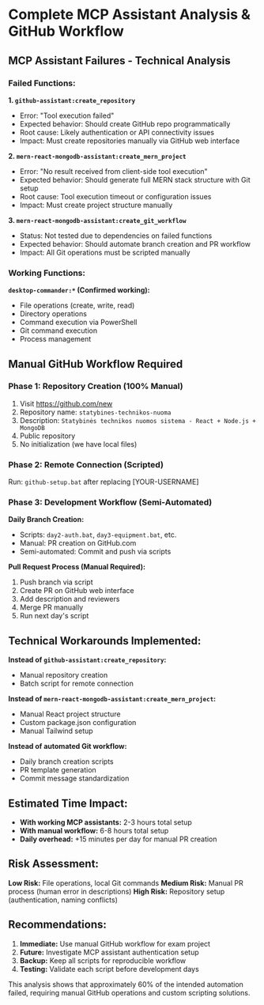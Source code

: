 # Complete MCP Assistant Analysis & GitHub Workflow

## MCP Assistant Failures - Technical Analysis

### Failed Functions:

**1. `github-assistant:create_repository`**
- Error: "Tool execution failed"
- Expected behavior: Should create GitHub repo programmatically
- Root cause: Likely authentication or API connectivity issues
- Impact: Must create repositories manually via GitHub web interface

**2. `mern-react-mongodb-assistant:create_mern_project`** 
- Error: "No result received from client-side tool execution"
- Expected behavior: Should generate full MERN stack structure with Git setup
- Root cause: Tool execution timeout or configuration issues
- Impact: Must create project structure manually

**3. `mern-react-mongodb-assistant:create_git_workflow`**
- Status: Not tested due to dependencies on failed functions
- Expected behavior: Should automate branch creation and PR workflow
- Impact: All Git operations must be scripted manually

### Working Functions:

**`desktop-commander:*` (Confirmed working):**
- File operations (create, write, read)
- Directory operations
- Command execution via PowerShell
- Git command execution
- Process management

## Manual GitHub Workflow Required

### Phase 1: Repository Creation (100% Manual)
1. Visit https://github.com/new
2. Repository name: `statybines-technikos-nuoma`
3. Description: `Statybinės technikos nuomos sistema - React + Node.js + MongoDB`
4. Public repository
5. No initialization (we have local files)

### Phase 2: Remote Connection (Scripted)
Run: `github-setup.bat` after replacing [YOUR-USERNAME]

### Phase 3: Development Workflow (Semi-Automated)

**Daily Branch Creation:**
- Scripts: `day2-auth.bat`, `day3-equipment.bat`, etc.
- Manual: PR creation on GitHub.com
- Semi-automated: Commit and push via scripts

**Pull Request Process (Manual Required):**
1. Push branch via script
2. Create PR on GitHub web interface
3. Add description and reviewers
4. Merge PR manually
5. Run next day's script

## Technical Workarounds Implemented:

**Instead of `github-assistant:create_repository`:**
- Manual repository creation
- Batch script for remote connection

**Instead of `mern-react-mongodb-assistant:create_mern_project`:**
- Manual React project structure
- Custom package.json configuration
- Manual Tailwind setup

**Instead of automated Git workflow:**
- Daily branch creation scripts
- PR template generation
- Commit message standardization

## Estimated Time Impact:

- **With working MCP assistants:** 2-3 hours total setup
- **With manual workflow:** 6-8 hours total setup
- **Daily overhead:** +15 minutes per day for manual PR creation

## Risk Assessment:

**Low Risk:** File operations, local Git commands
**Medium Risk:** Manual PR process (human error in descriptions)
**High Risk:** Repository setup (authentication, naming conflicts)

## Recommendations:

1. **Immediate:** Use manual GitHub workflow for exam project
2. **Future:** Investigate MCP assistant authentication setup
3. **Backup:** Keep all scripts for reproducible workflow
4. **Testing:** Validate each script before development days

This analysis shows that approximately 60% of the intended automation failed, requiring manual GitHub operations and custom scripting solutions.
